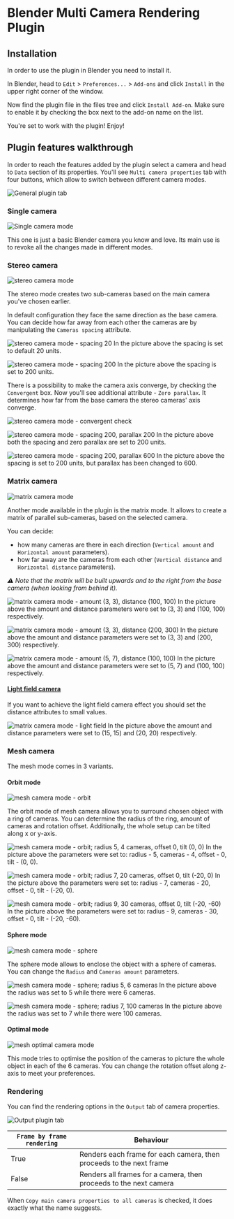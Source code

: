 # Blender Multi Camera Rendering Plugin

## Installation

In order to use the plugin in Blender you need to install it.

In Blender, head to `Edit` > `Preferences...` > `Add-ons` and click `Install` in the upper right corner of the window.

Now find the plugin file in the files tree and click `Install Add-on`.
Make sure to enable it by checking the box next to the add-on name on the list.

You're set to work with the plugin! Enjoy!


## Plugin features walkthrough

In order to reach the features added by the plugin select a camera and head to `Data` section of its properties.
You'll see `Multi camera properties` tab with four buttons, which allow to switch between different camera modes.

![General plugin tab](./docs/images/plugin-tab.png)


### Single camera

![Single camera mode](./docs/images/modes/single/single-mode.png)

This one is just a basic Blender camera you know and love.
Its main use is to revoke all the changes made in different modes.


### Stereo camera

![stereo camera mode](./docs/images/modes/stereo/stereo-mode.png)

The stereo mode creates two sub-cameras based on the main camera you've chosen earlier.

In default configuration they face the same direction as the base camera.
You can decide how far away from each other the cameras are by manipulating the `Cameras spacing` attribute.

![stereo camera mode - spacing 20](./docs/images/modes/stereo/stereo-spacing-20.png)
In the picture above the spacing is set to default 20 units.


![stereo camera mode  - spacing 200](./docs/images/modes/stereo/stereo-spacing-200.png)
In the picture above the spacing is set to 200 units.


There is a possibility to make the camera axis converge, by checking the `Convergent` box.
Now you'll see additional attribute - `Zero parallax`.
It determines how far from the base camera the stereo cameras' axis converge.

![stereo camera mode - convergent check](./docs/images/modes/stereo/stereo-convergent-mode.png)

![stereo camera mode - spacing 200, parallax 200](./docs/images/modes/stereo/stereo-convergent-parallax-200.png)
In the picture above both the spacing and zero parallax are set to 200 units.


![stereo camera mode - spacing 200, parallax 600](./docs/images/modes/stereo/stereo-convergent-parallax-600.png)
In the picture above the spacing is set to 200 units, but parallax has been changed to 600.


### Matrix camera
![matrix camera mode](./docs/images/modes/matrix/matrix-mode.png)

Another mode available in the plugin is the matrix mode.
It allows to create a matrix of parallel sub-cameras, based on the selected camera.

You can decide:
* how many cameras are there in each direction (`Vertical amount` and `Horizontal amount` parameters).
* how far away are the cameras from each other (`Vertical distance` and `Horizontal distance` parameters).

_⚠️ Note that the matrix will be built upwards and to the right from the base camera (when looking from behind it)._

![matrix camera mode - amount (3, 3), distance (100, 100)](./docs/images/modes/matrix/matrix-3-3-100-100.png)
In the picture above the amount and distance parameters were set to (3, 3) and (100, 100) respectively.

![matrix camera mode - amount (3, 3), distance (200, 300)](./docs/images/modes/matrix/matrix-3-3-200-300.png)
In the picture above the amount and distance parameters were set to (3, 3) and (200, 300) respectively.

![matrix camera mode - amount (5, 7), distance (100, 100)](./docs/images/modes/matrix/matrix-5-7-100-100.png)
In the picture above the amount and distance parameters were set to (5, 7) and (100, 100) respectively.


#### [Light field camera](https://en.wikipedia.org/wiki/Light_field_camera)

If you want to achieve the light field camera effect you should set the distance attributes to small values.

![matrix camera mode - light field](./docs/images/modes/matrix/matrix-15-15-20-20.png)
In the picture above the amount and distance parameters were set to (15, 15) and (20, 20) respectively.


### Mesh camera

The mesh mode comes in 3 variants.

#### Orbit mode
![mesh camera mode - orbit](./docs/images/modes/mesh/mesh-orbit-mode.png)

The orbit mode of mesh camera allows you to surround chosen object with a ring of cameras.
You can determine the radius of the ring, amount of cameras and rotation offset.
Additionally, the whole setup can be tilted along x or y-axis.

![mesh camera mode - orbit; radius 5, 4 cameras, offset 0, tilt (0, 0)](./docs/images/modes/mesh/mesh-orbit-5-4-0-0-0.png)
In the picture above the parameters were set to: radius - 5, cameras - 4, offset - 0, tilt - (0, 0).

![mesh camera mode - orbit; radius 7, 20 cameras, offset 0, tilt (-20, 0)](./docs/images/modes/mesh/mesh-orbit-7-20-0--20-0.png)
In the picture above the parameters were set to: radius - 7, cameras - 20, offset - 0, tilt - (-20, 0).

![mesh camera mode - orbit; radius 9, 30 cameras, offset 0, tilt (-20, -60)](./docs/images/modes/mesh/mesh-orbit-9-30-0--20--60.png)
In the picture above the parameters were set to: radius - 9, cameras - 30, offset - 0, tilt - (-20, -60).


#### Sphere mode
![mesh camera mode - sphere](./docs/images/modes/mesh/mesh-sphere-mode.png)

The sphere mode allows to enclose the object with a sphere of cameras.
You can change the `Radius` and `Cameras amount` parameters.

![mesh camera mode - sphere; radius 5, 6 cameras](./docs/images/modes/mesh/mesh-sphere-5-6.png)
In the picture above the radius was set to 5 while there were 6 cameras.

![mesh camera mode - sphere; radius 7, 100 cameras](./docs/images/modes/mesh/mesh-sphere-7-100.png)
In the picture above the radius was set to 7 while there were 100 cameras.


#### Optimal mode
![mesh optimal camera mode](./docs/images/modes/mesh/mesh-optimal-mode.png)


This mode tries to optimise the position of the cameras to picture the whole object in each of the 6 cameras.
You can change the rotation offset along z-axis to meet your preferences.


### Rendering

You can find the rendering options in the `Output` tab of camera properties.

![Output plugin tab](./docs/images/output-tab.png)


| `Frame by frame rendering` | Behaviour                                                           |
|----------------------------|---------------------------------------------------------------------|
| True                       | Renders each frame for each camera, then proceeds to the next frame |
| False                      | Renders all frames for a camera, then proceeds to the next camera   |

When `Copy main camera properties to all cameras` is checked, it does exactly what the name suggests.
